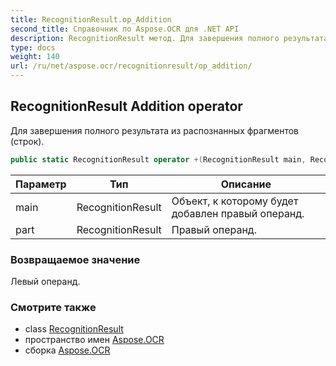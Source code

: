 ```yaml
---
title: RecognitionResult.op_Addition
second_title: Справочник по Aspose.OCR для .NET API
description: RecognitionResult метод. Для завершения полного результата из распознанных фрагментов строк.
type: docs
weight: 140
url: /ru/net/aspose.ocr/recognitionresult/op_addition/
---
```

## RecognitionResult Addition operator

Для завершения полного результата из распознанных фрагментов (строк).

```csharp
public static RecognitionResult operator +(RecognitionResult main, RecognitionResult part)
```

| Параметр | Тип | Описание |
| --- | --- | --- |
| main | RecognitionResult | Объект, к которому будет добавлен правый операнд. |
| part | RecognitionResult | Правый операнд. |

### Возвращаемое значение

Левый операнд.

### Смотрите также

* class [RecognitionResult](../)
* пространство имен [Aspose.OCR](../../recognitionresult/)
* сборка [Aspose.OCR](../../../)


